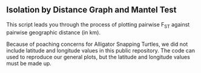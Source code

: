 ## Isolation by Distance Graph and Mantel Test 

This script leads you through the process of plotting pairwise F<sub>ST</sub> against pairwise geographic distance (in km).

Because of poaching concerns for Alligator Snapping Turtles, we did not include latitude and longitude values in this public repository. The code can used to reproduce our general plots, but the latitude and longitude values must be made up.
